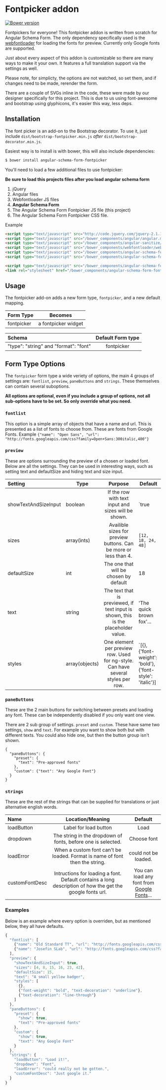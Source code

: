 Fontpicker addon
=================

[![Bower version](https://badge.fury.io/bo/angular-schema-form-fontpicker.svg)](http://badge.fury.io/bo/angular-schema-form-fontpicker)

Fontpickers for everyone! This fontpicker addon is written from scratch for Angular Schema Form. The only dependency specifically used is the [webfontloader](https://github.com/typekit/webfontloader) for loading the fonts for preview. Currently only Google fonts are supported.

Just about every aspect of this addon is customizable so there are many ways to make it your own. It features a full translation support via the settings as well.

Please note, for simplicty, the options are not watched, so set them, and if changes need to be made, rerender the form.

There are a couple of SVGs inline in the code, these were made by our designer specifically for this project. This is due to us using font-awesome and bootstrap using glyphicons, it's easier this way, less deps.

Installation
------------
The font picker is an add-on to the Bootstrap decorator. To use it, just include
`dist/bootstrap-fontpicker.min.js` *after* `dist/bootstrap-decorator.min.js`.

Easiest way is to install is with bower, this will also include dependencies:
```bash
$ bower install angular-schema-form-fontpicker
```

You'll need to load a few additional files to use fontpicker:

**Be sure to load this projects files after you load angular schema form**

1. jQuery
2. Angular files
3. Webfontloader JS files
4. **Angular Schema Form**
5. The Angular Schema Form Fontpicker JS file (this project)
6. The Angular Schema Form Fontpicker CSS file.


Example

```HTML
<script type="text/javascript" src="http://code.jquery.com/jquery-2.1.1.min.js"></script>
<script type="text/javascript" src="/bower_components/angular/angular.min.js"></script>
<script type="text/javascript" src="/bower_components/angular-sanitize/angular-sanitize.min.js"></script>
<script type="text/javascript" src="/bower_components/webfontloader/webfontloader.js"></script>
<script type="text/javascript" src="/bower_components/angular-schema-form/schema-form.min.js"></script>
<script type="text/javascript" src="/bower_components/angular-schema-form/bootstrap-decorator.min.js"></script>

<script type="text/javascript" src="/bower_components/angular-schema-form-fontpicker/bootstrap-fontpicker.min.js"></script>
<link rel="stylesheet" href="/bower_components/angular-schema-form-fontpicker/fontpicker.css">
```

Usage
-----
The fontpicker add-on adds a new form type, `fontpicker`, and a new default
mapping.

|  Form Type     |   Becomes    |
|:---------------|:------------:|
|  fontpicker    |  a fontpicker widget |


| Schema             |   Default Form type  |
|:-------------------|:------------:|
| "type": "string" and "format": "font"   |   fontpicker   |

Form Type Options
-------
The `fontpicker` form type a wide veriety of options, the main 4 groups of settings are: `fontlist`, `preview`, `paneButtons` and `strings`. These themselves can contain several suboptions.

**All options are optional, even if you include a group of options, not all sub-options have to be set. So only override what you need.** 

### `fontlist`
This option is a simple array of objects that have a name and url. This is presented as a list of fonts to choose from. These are fonts from Google Fonts. Example
`{"name": "Open Sans", "url": "http://fonts.googleapis.com/css?family=Open+Sans:300italic,400"}`

### `preview`
These are options surrounding the preview of a chosen or loaded font. Below are all the settings. They can be used in interesting ways, such as setting text and defaultSize and hiding text and size input.

|  Setting    | Type |   Purpose    | Default |
|:---------------|----|:------------:|-----|
|  showTextAndSizeInput    | boolean | If the row with text input and sizes will be shown.  | `true |
|  sizes    | array(ints) | Availible sizes for preview buttons. Can be more or less than 4.  | `[12, 18, 24, 48]` |
|  defaultSize    | int | The one that will be chosen by default | 18 |
|  text    | string | The text that is previewed, if text input is shown, this is the placeholder value. | 'The quick brown fox'... |
|  styles    | array(objects) | One element per preview row. Used for ng-style. Can have several styles per row. | `[{}, {'font-weight': 'bold'}, {'font-style': 'italic'}] |

### `paneButtons`
These are the 2 main buttons for switching between presets and loading any font. These can be independently disabled if you only want one view.

There are 2 sub group of settings. `preset` and `custom`. These have same two settings, `show` and `text`. For example you want to show both but with different texts. You could also hide one, but then the button group isn't shown.

```
{
  "paneButtons": {
    "preset": {
      "text": "Pre-approved fonts"
    },
    "custom": {"text": "Any Google Font"}
  }
}
```

### `strings`
These are the rest of the strings that can be supplied for translations or just alternative english words.


|  Name     |   Location/Meaning    |   Default    |
|:---------------|:------------:|:------------:|
|  loadButton    | Label for load button | Load |
|  dropdown    | The string in the dropdown of fonts, before one is selected. | Choose font |
|  loadError    | When a custom font can't be loaded. Format is name of font then the string. | could not be loaded. |
| customFontDesc | Intructions for loading a font. Default contains a long description of how the get the google fonts url. | You can load any font from <a href="https://www.google.com/fonts">Google Fonts</a>...

### Examples

Below is an example where every option is overriden, but as mentioned below, they all have defaults.

```javascript
{
  "fontlist": [
    {"name": "Old Standard TT", "url": "http://fonts.googleapis.com/css?family=Old+Standard+TT:400,400italic,700"},
    {"name": "Josefin SLab", "url": "http://fonts.googleapis.com/css?family=Josefin+Slab:300,400,700"}
  ],
  "preview": {
    "showTextAndSizeInput": true,
    "sizes": [4, 8, 15, 16, 23, 42],
    "defaultSize": 15,
    "text": "A small yellow badger",
    "styles": [
      {},
      {"font-weight": "bold", "text-decoration": "underline"},
      {"text-decoration": "line-through"}
    ]
  },
  "paneButtons": {
    "preset": {
      "show": true,
      "text": "Pre-approved fonts"
    },
    "custom": {
      "show": true,
      "text": "Any Google Font"
    }
  },
  "strings": {
    "loadButton": "Load it!",
    "dropdown": "Font",
    "loadError": "could really not be gotten.",
    "customFontDesc": "Just google it."
  }
}
```
